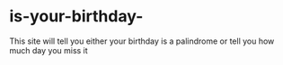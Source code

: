 # is-your-birthday-
This site will tell you either your birthday is a palindrome or tell you how much day you miss it
